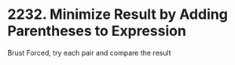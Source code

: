 # 2232. Minimize Result by Adding Parentheses to Expression
Brust Forced, try each pair and compare the result